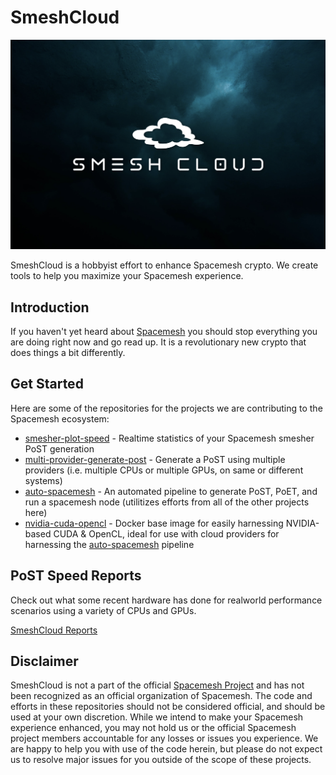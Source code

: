 # SmeshCloud

![SmeshCloud Logo](/profile/smeshcloud-logo1.png)

SmeshCloud is a hobbyist effort to enhance Spacemesh crypto. We create tools to help you maximize your Spacemesh experience.

## Introduction

If you haven't yet heard about [Spacemesh](https://spacemesh.io) you should stop everything you are doing right now and go read up. It is a revolutionary new crypto that does things a bit differently.

## Get Started

Here are some of the repositories for the projects we are contributing to the Spacemesh ecosystem:
* [smesher-plot-speed](https://github.com/smeshcloud/smesher-plot-speed) - Realtime statistics of your Spacemesh smesher PoST generation
* [multi-provider-generate-post](https://github.com/smeshcloud/multi-provider-generate-post) - Generate a PoST using multiple providers (i.e. multiple CPUs or multiple GPUs, on same or different systems)
* [auto-spacemesh](https://github.com/smeshcloud/auto-spacemesh) - An automated pipeline to generate PoST, PoET, and run a spacemesh node (utilitizes efforts from all of the other projects here)
* [nvidia-cuda-opencl](https://github.com/smeshcloud/nvidia-cuda-opencl) - Docker base image for easily harnessing NVIDIA-based CUDA & OpenCL, ideal for use with cloud providers for harnessing the [auto-spacemesh](https://github.com/smeshcloud/auto-spacemesh) pipeline

## PoST Speed Reports

Check out what some recent hardware has done for realworld performance scenarios using a variety of CPUs and GPUs.

[SmeshCloud Reports](https://reports.smesh.cloud)

## Disclaimer

SmeshCloud is not a part of the official [Spacemesh Project](https://github.com/spacemeshos) and has not been recognized as an official organization of Spacemesh. The code and efforts in these repositories should not be considered official, and should be used at your own discretion. While we intend to make your Spacemesh experience enhanced, you may not hold us or the official Spacemesh project members accountable for any losses or issues you experience. We are happy to help you with use of the code herein, but please do not expect us to resolve major issues for you outside of the scope of these projects.
